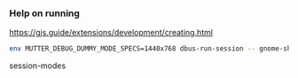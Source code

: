 ### Help on running
https://gjs.guide/extensions/development/creating.html

```bash
env MUTTER_DEBUG_DUMMY_MODE_SPECS=1440x768 dbus-run-session -- gnome-shell --nested --wayland
```
session-modes